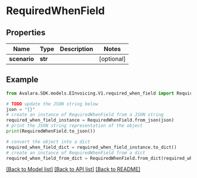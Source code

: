 # RequiredWhenField


## Properties

Name | Type | Description | Notes
------------ | ------------- | ------------- | -------------
**scenario** | **str** |  | [optional] 

## Example

```python
from Avalara.SDK.models.EInvoicing.V1.required_when_field import RequiredWhenField

# TODO update the JSON string below
json = "{}"
# create an instance of RequiredWhenField from a JSON string
required_when_field_instance = RequiredWhenField.from_json(json)
# print the JSON string representation of the object
print(RequiredWhenField.to_json())

# convert the object into a dict
required_when_field_dict = required_when_field_instance.to_dict()
# create an instance of RequiredWhenField from a dict
required_when_field_from_dict = RequiredWhenField.from_dict(required_when_field_dict)
```
[[Back to Model list]](../README.md#documentation-for-models) [[Back to API list]](../README.md#documentation-for-api-endpoints) [[Back to README]](../README.md)


